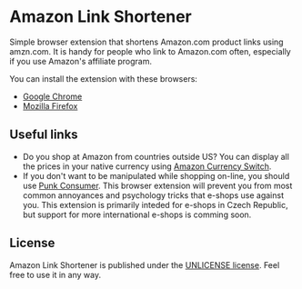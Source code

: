 Amazon Link Shortener
=====================

Simple browser extension that shortens Amazon.com product links using amzn.com. It is handy for people who link to Amazon.com often, especially if you use Amazon's affiliate program.

You can install the extension with these browsers:

* [Google Chrome](https://chrome.google.com/webstore/detail/amazon-link-shortener/mdfnhccnjbioknbbjnocbpdednpcolbh)
* [Mozilla Firefox](https://addons.mozilla.org/en-US/firefox/addon/amazon-link-shortener/)

Useful links
------------

* Do you shop at Amazon from countries outside US? You can display all the prices in your native currency using [Amazon Currency Switch](http://amazon-currency-switch.com/).
* If you don't want to be manipulated while shopping on-line, you should use [Punk Consumer](https://chrome.google.com/webstore/detail/ebmgejpgpphipjooiopnndkdiciedkdj?hl=en). This browser extension will prevent you from most common annoyances and psychology tricks that e-shops use against you. This extension is primarily inteded for e-shops in Czech Republic, but support for more international e-shops is comming soon.

License
-------

Amazon Link Shortener is published under the [UNLICENSE license](https://github.com/fczbkk/amazon-link-shortener/blob/master/UNLICENSE). Feel free to use it in any way.
